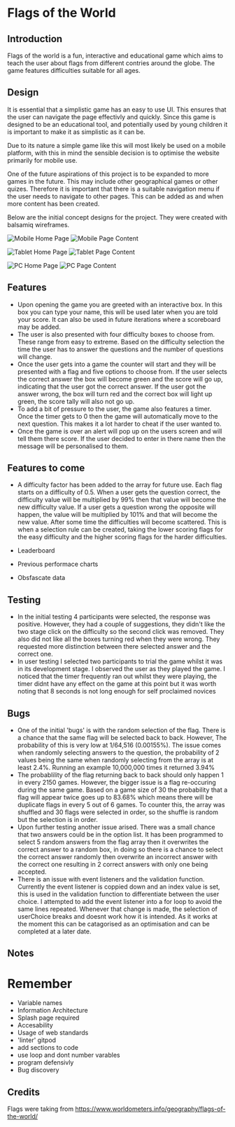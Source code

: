 # Flags of the World

## Introduction
Flags of the world is a fun, interactive and educational game which aims to teach the user about flags from different contries around the globe. The game features difficulties suitable for all ages.

## Design

It is essential that a simplistic game has an easy to use UI. This ensures that the user can navigate the page effectivly and quickly. Since this game is designed to be an educational tool, and potentially used by young children it is important to make it as simplistic as it can be.

Due to its nature a simple game like this will most likely be used on a mobile platform, with this in mind the sensible decision is to optimise the website primarily for mobile use.

One of the future aspirations of this project is to be expanded to more games in the future. This may include other geographical games or other quizes. Therefore it is important that there is a suitable navigation menu if the user needs to navigate to other pages. This can be added as and when more content has been created.

Below are the initial concept designs for the project. They were created with balsamiq wireframes.

![Mobile Home Page](./assets/images/readme/mobile-homepage.JPG)
![Mobile Page Content](./assets/images/readme/mobile-flag-game.JPG)

![Tablet Home Page](./assets/images/readme/ipad-homepage.JPG)
![Tablet Page Content](./assets/images/readme/ipad-flag-game.JPG)

![PC Home Page](./assets/images/readme/desktop-homepage.JPG)
![PC Page Content](./assets/images/readme/desktop-flag-game.JPG)

## Features

* Upon opening the game you are greeted with an interactive box. In this box you can type your name, this will be used later when you are told your score. It can also be used in future iterations where a scoreboard may be added.
* The user is also presented with four difficulty boxes to choose from. These range from easy to extreme. Based on the difficulty selection the time the user has to answer the questions and the number of questions will change.
* Once the user gets into a game the counter will start and they will be presented with a flag and five options to choose from. If the user selects the correct answer the box will become green and the score will go up, indicating that the user got the correct answer. If the user got the answer wrong, the box will turn red and the correct box will light up green, the score tally will also not go up.
* To add a bit of pressure to the user, the game also features a timer. Once the timer gets to 0 then the game will automatically move to the next question. This makes it a lot harder to cheat if the user wanted to.
* Once the game is over an alert will pop up on the users screen and will tell them there score. If the user decided to enter in there name then the message will be personalised to them.

## Features to come

* A difficulty factor has been added to the array for future use. Each flag starts on a difficulty of 0.5. When a user gets the question correct, the difficulty value will be multiplied by 99% then that value will become the new difficulty value. If a user gets a question wrong the opposite will happen, the value will be multiplied by 101% and that will become the new value. After some time the difficulties will become scattered. This is when a selection rule can be created, taking the lower scoring flags for the easy difficulty and the higher scoring flags for the harder difficulties.

* Leaderboard
* Previous performace charts
* Obsfascate data

## Testing

* In the initial testing 4 participants were selected, the response was positive. However, they had a couple of suggestions, they didn't like the two stage click on the difficulty so the second click was removed. They also did not like all the boxes turning red when they were wrong. They requested more distinction between there selected answer and the correct one.
* In user testing I selected two participants to trial the game whilst it was in its development stage. I observed the user as they played the game. I noticed that the timer frequently ran out whilst they were playing, the timer didnt have any effect on the game at this point but it was worth noting that 8 seconds is not long enough for self proclaimed novices


## Bugs

* One of the initial 'bugs' is with the random selection of the flag. There is a chance that the same flag will be selected back to back. However, The probability of this is very low at 1/64,516 (0.00155%). The issue comes when randomly selecting answers to the question, the probability of 2 values being the same when randomly selecting from the array is at least 2.4%. Running an example 10,000,000 times it returned 3.94%
* The probablility of the flag returning back to back should only happen 1 in every 2150 games. However, the bigger issue is a flag re-occuring during the same game. Based on a game size of 30 the probability that a flag will appear twice goes up to 83.68% which means there will be duplicate flags in every 5 out of 6 games.
To counter this, the array was shuffled and 30 flags were selected in order, so the shuffle is random but the selection is in order.
* Upon further testing another issue arised. There was a small chance that two answers could be in the option list. It has been programmed to select 5 random answers from the flag array then it overwrites the correct answer to a random box, in doing so there is a chance to select the correct answer randomly then overwrite an incorrect answer with the correct one resulting in 2 correct answers with only one being accepted.
* There is an issue with event listeners and the validation function. Currently the event listener is coppied down and an index value is set, this is used in the validation function to differentiate between the user choice. I attempted to add the event listener into a for loop to avoid the same lines repeated. Whenever that change is made, the selection of userChoice breaks and doesnt work how it is intended. As it works at the moment this can be catagorised as an optimisation and can be completed at a later date.


## Notes

# Remember
* Variable names
* Information Architecture
* Splash page required
* Accesability
* Usage of web standards
* 'linter' gitpod
* add sections to code
* use loop and dont number varables
* program defensivly
* Bug discovery

## Credits

Flags were taking from https://www.worldometers.info/geography/flags-of-the-world/